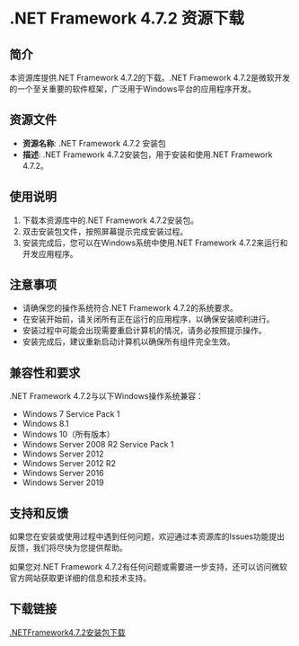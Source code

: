# .NET Framework 4.7.2 资源下载

## 简介
本资源库提供.NET Framework 4.7.2的下载。.NET Framework 4.7.2是微软开发的一个至关重要的软件框架，广泛用于Windows平台的应用程序开发。

## 资源文件
- **资源名称**: .NET Framework 4.7.2 安装包
- **描述**: .NET Framework 4.7.2安装包，用于安装和使用.NET Framework 4.7.2。

## 使用说明
1. 下载本资源库中的.NET Framework 4.7.2安装包。
2. 双击安装包文件，按照屏幕提示完成安装过程。
3. 安装完成后，您可以在Windows系统中使用.NET Framework 4.7.2来运行和开发应用程序。

## 注意事项
- 请确保您的操作系统符合.NET Framework 4.7.2的系统要求。
- 在安装开始前，请关闭所有正在运行的应用程序，以确保安装顺利进行。
- 安装过程中可能会出现需要重启计算机的情况，请务必按照提示操作。
- 安装完成后，建议重新启动计算机以确保所有组件完全生效。

## 兼容性和要求
.NET Framework 4.7.2与以下Windows操作系统兼容：
- Windows 7 Service Pack 1
- Windows 8.1
- Windows 10（所有版本）
- Windows Server 2008 R2 Service Pack 1
- Windows Server 2012
- Windows Server 2012 R2
- Windows Server 2016
- Windows Server 2019

## 支持和反馈
如果您在安装或使用过程中遇到任何问题，欢迎通过本资源库的Issues功能提出反馈，我们将尽快为您提供帮助。

如果您对.NET Framework 4.7.2有任何问题或需要进一步支持，还可以访问微软官方网站获取更详细的信息和技术支持。

## 下载链接

[.NETFramework4.7.2安装包下载](https://pan.quark.cn/s/24d163a4ee9b)